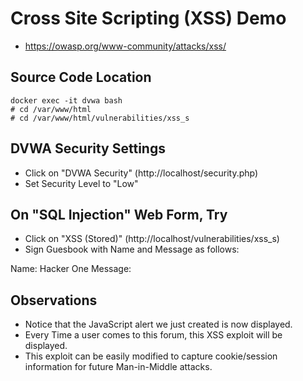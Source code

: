
# Cross Site Scripting (XSS) Demo

* https://owasp.org/www-community/attacks/xss/


## Source Code Location
```
docker exec -it dvwa bash 
# cd /var/www/html
# cd /var/www/html/vulnerabilities/xss_s
```


## DVWA Security Settings

* Click on "DVWA Security" (http://localhost/security.php)
* Set Security Level to "Low"



## On "SQL Injection" Web Form, Try

 * Click on "XSS (Stored)" (http://localhost/vulnerabilities/xss_s)
 * Sign Guesbook with Name and Message as follows:

 Name: Hacker One
 Message:  <script>alert("You Are Hacked!")</script>



## Observations


* Notice that the JavaScript alert we just created is now displayed.
* Every Time a user comes to this forum, this XSS exploit will be displayed.
* This exploit can be easily modified to capture cookie/session information 
  for future Man-in-Middle attacks.


